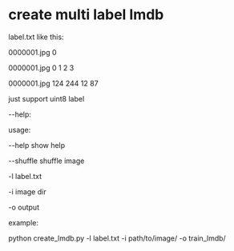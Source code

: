 # create multi label lmdb

label.txt like this:

0000001.jpg 0

0000001.jpg 0 1 2 3

0000001.jpg 124 244 12 87

just support uint8 label

--help:

usage:    

--help    show help 

--shuffle shuffle image

-l        label.txt 

-i        image dir 

-o        output    

example:

python create_lmdb.py -l label.txt -i path/to/image/ -o train_lmdb/

